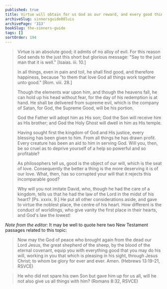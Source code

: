 ```yaml
---
published: true
title: Virtue will obtain for us God as our reward, and every good thing with him
archiveSlug: sinnersguide00luis
archivePage: '313'
bookSlug: the-sinners-guide
tags: []
sortOrder: 194
---
```


> Virtue is an absolute good; it admits of no alloy of evil. For this reason God sends to the just this short but glorious message: "Say to the just man that it is well." [Isaias. iii. 10.]
>
> In all things, even in pain and toil, he shall find good, and therefore happiness, because "to them that love God all things work together unto good." [Rom. viii. 28.]
>
> Though the elements war upon him, and though the heavens fall, he can hold up his head without fear, for the day of his redemption is at hand. He shall be delivered from supreme evil, which is the company of Satan, for God, the Supreme Good, will be his portion.
>
> God the Father will adopt him as His son; God the Son will receive him as His brother; and God the Holy Ghost will dwell in him as His temple.
>
> Having sought first the kingdom of God and His justice, every blessing has been given to him. From all things he has drawn profit. Every creature has been an aid to him in serving God. Will you, then, be so cruel as to deprive yourself of a help so powerful and so profitable?
>
> As philosophers tell us, good is the object of our will, which is the seat of love. Consequently the better a thing is the more deserving it is of our love. What, then, has so corrupted your will that it rejects this incomparable good?
>
> Why will you not imitate David, who, though he had the care of a kingdom, tells us that he had the law of the Lord in the midst of his heart? [Ps. xxxix. 9.] He put all other considerations aside, and gave to virtue the noblest place, the centre of his heart. How different is the conduct of worldlings, who give vanity the first place in their hearts, and God's law the lowest!

*Note from the editor:* It may be well to quote here two New Testament passages related to this topic:

> Now may the God of peace who brought again from the dead our Lord Jesus, the great shepherd of the sheep, by the blood of the eternal covenant, equip you with everything good that you may do his will, working in you that which is pleasing in his sight, through Jesus Christ; to whom be glory for ever and ever. Amen. (Hebrews 13:19-21, RSVCE)

> He who did not spare his own Son but gave him up for us all, will he not also give us all things with him? (Romans 8:32, RSVCE)
